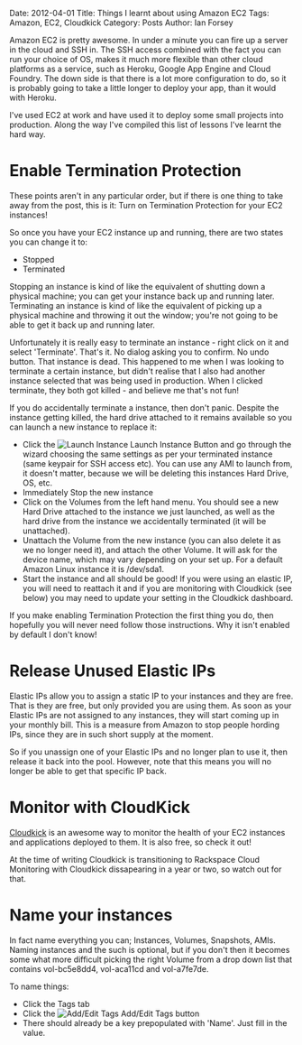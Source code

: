 Date: 2012-04-01
Title: Things I learnt about using Amazon EC2
Tags: Amazon, EC2, Cloudkick
Category: Posts
Author: Ian Forsey

Amazon EC2 is pretty awesome. In under a minute you can fire up a server in the cloud and SSH in. The SSH access combined with the fact you can run your choice of OS, makes it much more flexible than other cloud platforms as a service, such as Heroku, Google App Engine and Cloud Foundry. The down side is that there is a lot more configuration to do, so it is probably going to take a little longer to deploy your app, than it would with Heroku.

I've used EC2 at work and have used it to deploy some small projects into production. Along the way I've compiled this list of lessons I've learnt the hard way.

# Enable Termination Protection

These points aren't in any particular order, but if there is one thing to take away from the post, this is it: Turn on Termination Protection for your EC2 instances!

So once you have your EC2 instance up and running, there are two states you can change it to:

*  Stopped
*  Terminated

Stopping an instance is kind of like the equivalent of shutting down a physical machine; you can get your instance back up and running later. Terminating an instance is kind of like the equivalent of picking up a physical machine and throwing it out the window; you're not going to be able to get it back up and running later.

Unfortunately it is really easy to terminate an instance - right click on it and select 'Terminate'. That's it. No dialog asking you to confirm. No undo button. That instance is dead. This happened to me when I was looking to terminate a certain instance, but didn't realise that I also had another instance selected that was being used in production. When I clicked terminate, they both got killed - and believe me that's not fun!

If you do accidentally terminate a instance, then don't panic. Despite the instance getting killed, the hard drive attached to it remains available so you can launch a new instance to replace it:

*  Click the ![Launch Instance](https://images-na.ssl-images-amazon.com/images/G/01/webservices/console/ec2/icon_launchinstances.png) Launch Instance Button and go through the wizard choosing the same settings as per your terminated instance (same keypair for SSH access etc). You can use any AMI to launch from, it doesn't matter, because we will be deleting this instances Hard Drive, OS, etc.
*  Immediately Stop the new instance
*  Click on the Volumes from the left hand menu. You should see a new Hard Drive attached to the instance we just launched, as well as the hard drive from the instance we accidentally terminated (it will be unattached).
*  Unattach the Volume from the new instance (you can also delete it as we no longer need it), and attach the other Volume. It will ask for the device name, which may vary depending on your set up. For a default Amazon Linux instance it is /dev/sda1.
*  Start the instance and all should be good! If you were using an elastic IP, you will need to reattach it and if you are monitoring with Cloudkick (see below) you may need to update your setting in the Cloudkick dashboard.

If you make enabling Termination Protection the first thing you do, then hopefully you will never need follow those instructions. Why it isn't enabled by default I don't know!

# Release Unused Elastic IPs

Elastic IPs allow you to assign a static IP to your instances and they are free. That is they are free, but only provided you are using them. As soon as your Elastic IPs are not assigned to any instances, they will start coming up in your monthly bill. This is a measure from Amazon to stop people hording IPs, since they are in such short supply at the moment.

So if you unassign one of your Elastic IPs and no longer plan to use it, then release it back into the pool. However, note that this means you will no longer be able to get that specific IP back.

# Monitor with CloudKick

[Cloudkick](https://www.cloudkick.com/) is an awesome way to monitor the health of your EC2 instances and applications deployed to them. It is also free, so check it out!

At the time of writing Cloudkick is transitioning to Rackspace Cloud Monitoring with Cloudkick dissapearing in a year or two, so watch out for that.

# Name your instances

In fact name everything you can; Instances, Volumes, Snapshots, AMIs. Naming instances and the such is optional, but if you don't then it becomes some what more difficult picking the right Volume from a drop down list that contains vol-bc5e8dd4, vol-aca11cd and vol-a7fe7de.

To name things:

*  Click the Tags tab
*  Click the ![Add/Edit Tags](https://d1ge0kk1l5kms0.cloudfront.net/images/G/01/webservices/console/ec2/tags_icon.png) Add/Edit Tags button
*  There should already be a key prepopulated with 'Name'. Just fill in the value. 
